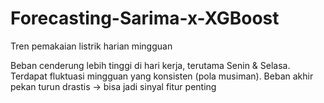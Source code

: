 # Forecasting-Sarima-x-XGBoost
Tren pemakaian listrik harian mingguan

Beban cenderung lebih tinggi di hari kerja, terutama Senin & Selasa. 
Terdapat fluktuasi mingguan yang konsisten (pola musiman).
Beban akhir pekan turun drastis → bisa jadi sinyal fitur penting
